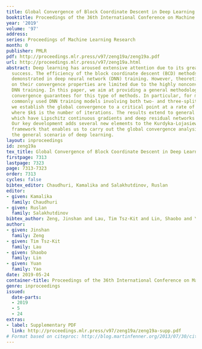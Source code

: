 ```yaml
---
title: Global Convergence of Block Coordinate Descent in Deep Learning
booktitle: Proceedings of the 36th International Conference on Machine Learning
year: '2019'
volume: '97'
address: 
series: Proceedings of Machine Learning Research
month: 0
publisher: PMLR
pdf: http://proceedings.mlr.press/v97/zeng19a/zeng19a.pdf
url: http://proceedings.mlr.press/v97/zeng19a.html
abstract: Deep learning has aroused extensive attention due to its great empirical
  success. The efficiency of the block coordinate descent (BCD) methods has been recently
  demonstrated in deep neural network (DNN) training. However, theoretical studies
  on their convergence properties are limited due to the highly nonconvex nature of
  DNN training. In this paper, we aim at providing a general methodology for provable
  convergence guarantees for this type of methods. In particular, for most of the
  commonly used DNN training models involving both two- and three-splitting schemes,
  we establish the global convergence to a critical point at a rate of ${\cal O}(1/k)$,
  where $k$ is the number of iterations. The results extend to general loss functions
  which have Lipschitz continuous gradients and deep residual networks (ResNets).
  Our key development adds several new elements to the Kurdyka-Lojasiewicz inequality
  framework that enables us to carry out the global convergence analysis of BCD in
  the general scenario of deep learning.
layout: inproceedings
id: zeng19a
tex_title: Global Convergence of Block Coordinate Descent in Deep Learning
firstpage: 7313
lastpage: 7323
page: 7313-7323
order: 7313
cycles: false
bibtex_editor: Chaudhuri, Kamalika and Salakhutdinov, Ruslan
editor:
- given: Kamalika
  family: Chaudhuri
- given: Ruslan
  family: Salakhutdinov
bibtex_author: Zeng, Jinshan and Lau, Tim Tsz-Kit and Lin, Shaobo and Yao, Yuan
author:
- given: Jinshan
  family: Zeng
- given: Tim Tsz-Kit
  family: Lau
- given: Shaobo
  family: Lin
- given: Yuan
  family: Yao
date: 2019-05-24
container-title: Proceedings of the 36th International Conference on Machine Learning
genre: inproceedings
issued:
  date-parts:
  - 2019
  - 5
  - 24
extras:
- label: Supplementary PDF
  link: http://proceedings.mlr.press/v97/zeng19a/zeng19a-supp.pdf
# Format based on citeproc: http://blog.martinfenner.org/2013/07/30/citeproc-yaml-for-bibliographies/
---
```

